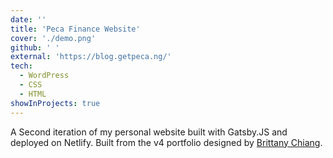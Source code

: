 ```yaml
---
date: ''
title: 'Peca Finance Website'
cover: './demo.png'
github: ' '
external: 'https://blog.getpeca.ng/'
tech:
  - WordPress
  - CSS
  - HTML
showInProjects: true
---
```


A Second iteration of my personal website built with Gatsby.JS and deployed on Netlify. Built from the v4 portfolio designed by [Brittany Chiang](https://github.com/bchiang7).